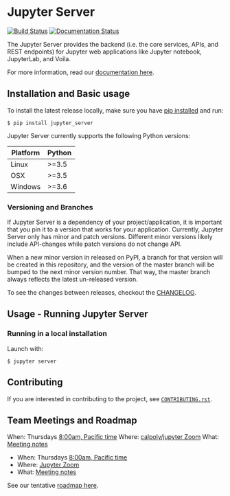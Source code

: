 # Jupyter Server

[![Build Status](https://github.com/jupyter/jupyter_server/workflows/CI/badge.svg)](https://github.com/jupyter/jupyter_server/actions)
[![Documentation Status](https://readthedocs.org/projects/jupyter-server/badge/?version=latest)](http://jupyter-server.readthedocs.io/en/latest/?badge=latest)

The Jupyter Server provides the backend (i.e. the core services, APIs, and REST endpoints) for Jupyter web applications like Jupyter notebook, JupyterLab, and Voila.

For more information, read our [documentation here](http://jupyter-server.readthedocs.io/en/latest/?badge=latest).

## Installation and Basic usage

To install the latest release locally, make sure you have
[pip installed](https://pip.readthedocs.io/en/stable/installing/) and run:

    $ pip install jupyter_server

Jupyter Server currently supports the following Python versions:

Platform | Python
--- | ---
Linux | >=3.5
OSX | >=3.5
Windows | >=3.6

### Versioning and Branches

If Jupyter Server is a dependency of your project/application, it is important that you pin it to a version that works for your application. Currently, Jupyter Server only has minor and patch versions. Different minor versions likely include API-changes while patch versions do not change API.

When a new minor version in released on PyPI, a branch for that version will be created in this repository, and the version of the master branch will be bumped to the next minor version number. That way, the master branch always reflects the latest un-released version.

To see the changes between releases, checkout the [CHANGELOG](https://github.com/jupyter/jupyter_server/blob/master/CHANGELOG.md).


## Usage - Running Jupyter Server

### Running in a local installation

Launch with:

    $ jupyter server

## Contributing

If you are interested in contributing to the project, see [`CONTRIBUTING.rst`](CONTRIBUTING.rst).

## Team Meetings and Roadmap

When: Thursdays [8:00am, Pacific time](https://www.thetimezoneconverter.com/?t=8%3A00%20am&tz=San%20Francisco&)
Where: [calpoly/jupyter Zoom](https://zoom.us/my/jovyan)
What: [Meeting notes](https://github.com/jupyter/jupyter_server/issues/126)

* When: Thursdays [8:00am, Pacific time](https://www.thetimezoneconverter.com/?t=8%3A00%20am&tz=San%20Francisco&)
* Where: [Jupyter Zoom](https://calpoly.zoom.us/my/jupyter)
* What: [Meeting notes](https://github.com/jupyter/jupyter_server/issues/126)

See our tentative [roadmap here](https://github.com/jupyter/jupyter_server/issues/127).
